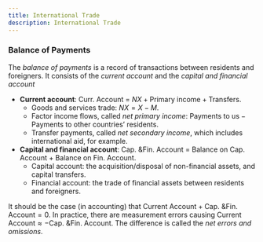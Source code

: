 ```yaml
---
title: International Trade
description: International Trade
---
```


### Balance of Payments
The *balance of payments* is a record of transactions between residents and foreigners. It consists of the *current account* and the *capital and financial account*
- **Current account**: $\text{Curr. Account = }NX + \text{Primary income}+\text{Transfers}$.
	- Goods and services trade: $NX=X-M$.
	- Factor income flows, called *net primary income*: $\text{Payments to us} - \text{Payments to other countries' residents}$.
	- Transfer payments, called *net secondary income*, which includes international aid, for example.
- **Capital and financial account**: $\text{Cap. \& Fin. Account = Balance on Cap. Account + Balance on Fin. Account}$.
	- Capital account: the acquisition/disposal of non-financial assets, and capital transfers.
	- Financial account: the trade of financial assets between residents and foreigners.

It should be the case (in accounting) that $\text{Current Account} + \text{Cap. \& Fin. Account} = 0$. In practice, there are measurement errors causing $\text{Current Account} \approx -\text{Cap. \& Fin. Account}$. The difference is called the *net errors and omissions*.

